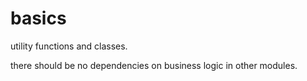 # basics

utility functions and classes.

there should be no dependencies on business logic in other modules.